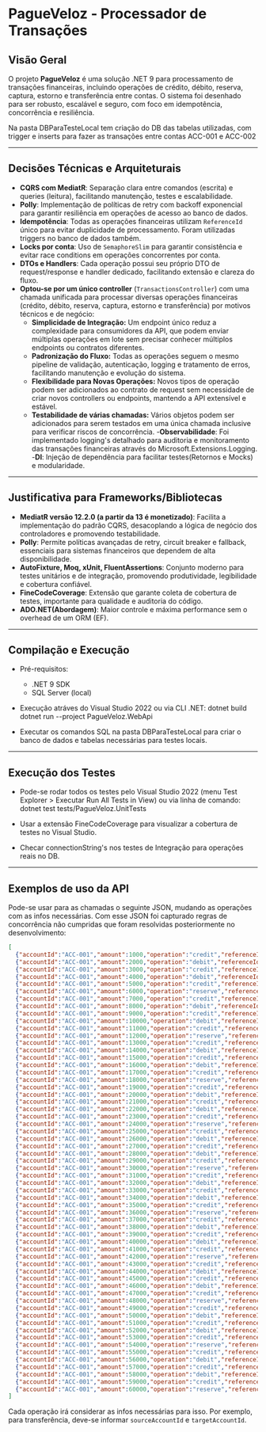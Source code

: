 # PagueVeloz - Processador de Transações

## Visão Geral

O projeto **PagueVeloz** é uma solução .NET 9 para processamento de transações financeiras, incluindo operações de crédito, débito, reserva, captura, estorno e transferência entre contas. O sistema foi desenhado para ser robusto, escalável e seguro, com foco em idempotência, concorrência e resiliência.

Na pasta DBParaTesteLocal tem criação do DB das tabelas utilizadas, com trigger e inserts para fazer as transações entre contas ACC-001 e ACC-002

---

## Decisões Técnicas e Arquiteturais

- **CQRS com MediatR**: Separação clara entre comandos (escrita) e queries (leitura), facilitando manutenção, testes e escalabilidade.
- **Polly**: Implementação de políticas de retry com backoff exponencial para garantir resiliência em operações de acesso ao banco de dados.
- **Idempotência**: Todas as operações financeiras utilizam `ReferenceId` único para evitar duplicidade de processamento. Foram utilizadas triggers no banco de dados também.
- **Locks por conta**: Uso de `SemaphoreSlim` para garantir consistência e evitar race conditions em operações concorrentes por conta.
- **DTOs e Handlers**: Cada operação possui seu próprio DTO de request/response e handler dedicado, facilitando extensão e clareza do fluxo.
- **Optou-se por um único controller** (`TransactionsController`) com uma chamada unificada para processar diversas operações financeiras (crédito, débito, reserva, captura, estorno e transferência) por motivos técnicos e de negócio:
	- **Simplicidade de Integração:** Um endpoint único reduz a complexidade para consumidores da API, que podem enviar múltiplas operações em lote sem precisar conhecer múltiplos endpoints ou contratos diferentes.
	- **Padronização do Fluxo:** Todas as operações seguem o mesmo pipeline de validação, autenticação, logging e tratamento de erros, facilitando manutenção e evolução do sistema.
	- **Flexibilidade para Novas Operações:** Novos tipos de operação podem ser adicionados ao contrato de request sem necessidade de criar novos controllers ou endpoints, mantendo a API extensível e estável.
	- **Testabilidade de várias chamadas:** Vários objetos podem ser adicionados para serem testados em uma única chamada inclusive para verificar riscos de concorrência.
-**Observabilidade**: Foi implementado logging's detalhado para auditoria e monitoramento das transações financeiras através do Microsoft.Extensions.Logging.
-**DI**: Injeção de dependência para facilitar testes(Retornos e Mocks) e modularidade. 

---

## Justificativa para Frameworks/Bibliotecas

- **MediatR versão 12.2.0 (a partir da 13 é monetizado)**: Facilita a implementação do padrão CQRS, desacoplando a lógica de negócio dos controladores e promovendo testabilidade.
- **Polly**: Permite políticas avançadas de retry, circuit breaker e fallback, essenciais para sistemas financeiros que dependem de alta disponibilidade.
- **AutoFixture, Moq, xUnit, FluentAssertions**: Conjunto moderno para testes unitários e de integração, promovendo produtividade, legibilidade e cobertura confiável.
- **FineCodeCoverage**: Extensão que garante coleta de cobertura de testes, importante para qualidade e auditoria do código.
- **ADO.NET(Abordagem)**: Maior controle e máxima performance sem o overhead de um ORM (EF).


---

## Compilação e Execução

- Pré-requisitos:
  - .NET 9 SDK
  - SQL Server (local)

- Execução atráves do Visual Studio 2022 ou via CLI .NET:
  dotnet build
  dotnet run --project PagueVeloz.WebApi

- Executar os comandos SQL na pasta DBParaTesteLocal para criar o banco de dados e tabelas necessárias para testes locais.

---

## Execução dos Testes

- Pode-se rodar todos os testes pelo Visual Studio 2022 (menu Test Explorer > Executar Run All Tests in View) ou via linha de comando:
dotnet test tests/PagueVeloz.UnitTests

- Usar a extensão FineCodeCoverage para visualizar a cobertura de testes no Visual Studio.

- Checar connectionString's nos testes de Integração para operações reais no DB.

---

## Exemplos de uso da API

Pode-se usar para as chamadas o seguinte JSON, mudando as operações com as infos necessárias.
Com esse JSON foi capturado regras de concorrência não cumpridas que foram resolvidas posteriormente no desenvolvimento:

```json
[
  {"accountId":"ACC-001","amount":1000,"operation":"credit","referenceId":"ref-20251018-01","targetAccountId":"1","sourceAccountId":"0","currency":"BRL","description":"Op 1"},
  {"accountId":"ACC-001","amount":2000,"operation":"debit","referenceId":"ref-20251018-02","targetAccountId":"1","sourceAccountId":"1","currency":"BRL","description":"Op 2"},
  {"accountId":"ACC-001","amount":3000,"operation":"credit","referenceId":"ref-20251018-03","targetAccountId":"1","sourceAccountId":"0","currency":"BRL","description":"Op 3"},
  {"accountId":"ACC-001","amount":4000,"operation":"debit","referenceId":"ref-20251018-04","targetAccountId":"1","sourceAccountId":"1","currency":"BRL","description":"Op 4"},
  {"accountId":"ACC-001","amount":5000,"operation":"credit","referenceId":"ref-20251018-05","targetAccountId":"1","sourceAccountId":"0","currency":"BRL","description":"Op 5"},
  {"accountId":"ACC-001","amount":6000,"operation":"reserve","referenceId":"ref-20251018-06","targetAccountId":"1","sourceAccountId":"1","currency":"BRL","description":"Op 6"},
  {"accountId":"ACC-001","amount":7000,"operation":"credit","referenceId":"ref-20251018-07","targetAccountId":"1","sourceAccountId":"0","currency":"BRL","description":"Op 7"},
  {"accountId":"ACC-001","amount":8000,"operation":"debit","referenceId":"ref-20251018-08","targetAccountId":"1","sourceAccountId":"1","currency":"BRL","description":"Op 8"},
  {"accountId":"ACC-001","amount":9000,"operation":"credit","referenceId":"ref-20251018-09","targetAccountId":"1","sourceAccountId":"0","currency":"BRL","description":"Op 9"},
  {"accountId":"ACC-001","amount":10000,"operation":"debit","referenceId":"ref-20251018-10","targetAccountId":"1","sourceAccountId":"1","currency":"BRL","description":"Op 10"},
  {"accountId":"ACC-001","amount":11000,"operation":"credit","referenceId":"ref-20251018-11","targetAccountId":"1","sourceAccountId":"0","currency":"BRL","description":"Op 11"},
  {"accountId":"ACC-001","amount":12000,"operation":"reserve","referenceId":"ref-20251018-12","targetAccountId":"1","sourceAccountId":"1","currency":"BRL","description":"Op 12"},
  {"accountId":"ACC-001","amount":13000,"operation":"credit","referenceId":"ref-20251018-13","targetAccountId":"1","sourceAccountId":"0","currency":"BRL","description":"Op 13"},
  {"accountId":"ACC-001","amount":14000,"operation":"debit","referenceId":"ref-20251018-14","targetAccountId":"1","sourceAccountId":"1","currency":"BRL","description":"Op 14"},
  {"accountId":"ACC-001","amount":15000,"operation":"credit","referenceId":"ref-20251018-15","targetAccountId":"1","sourceAccountId":"0","currency":"BRL","description":"Op 15"},
  {"accountId":"ACC-001","amount":16000,"operation":"debit","referenceId":"ref-20251018-16","targetAccountId":"1","sourceAccountId":"1","currency":"BRL","description":"Op 16"},
  {"accountId":"ACC-001","amount":17000,"operation":"credit","referenceId":"ref-20251018-17","targetAccountId":"1","sourceAccountId":"0","currency":"BRL","description":"Op 17"},
  {"accountId":"ACC-001","amount":18000,"operation":"reserve","referenceId":"ref-20251018-18","targetAccountId":"1","sourceAccountId":"1","currency":"BRL","description":"Op 18"},
  {"accountId":"ACC-001","amount":19000,"operation":"credit","referenceId":"ref-20251018-19","targetAccountId":"1","sourceAccountId":"0","currency":"BRL","description":"Op 19"},
  {"accountId":"ACC-001","amount":20000,"operation":"debit","referenceId":"ref-20251018-20","targetAccountId":"1","sourceAccountId":"1","currency":"BRL","description":"Op 20"},
  {"accountId":"ACC-001","amount":21000,"operation":"credit","referenceId":"ref-20251018-21","targetAccountId":"1","sourceAccountId":"0","currency":"BRL","description":"Op 21"},
  {"accountId":"ACC-001","amount":22000,"operation":"debit","referenceId":"ref-20251018-22","targetAccountId":"1","sourceAccountId":"1","currency":"BRL","description":"Op 22"},
  {"accountId":"ACC-001","amount":23000,"operation":"credit","referenceId":"ref-20251018-23","targetAccountId":"1","sourceAccountId":"0","currency":"BRL","description":"Op 23"},
  {"accountId":"ACC-001","amount":24000,"operation":"reserve","referenceId":"ref-20251018-24","targetAccountId":"1","sourceAccountId":"1","currency":"BRL","description":"Op 24"},
  {"accountId":"ACC-001","amount":25000,"operation":"credit","referenceId":"ref-20251018-25","targetAccountId":"1","sourceAccountId":"0","currency":"BRL","description":"Op 25"},
  {"accountId":"ACC-001","amount":26000,"operation":"debit","referenceId":"ref-20251018-26","targetAccountId":"1","sourceAccountId":"1","currency":"BRL","description":"Op 26"},
  {"accountId":"ACC-001","amount":27000,"operation":"credit","referenceId":"ref-20251018-27","targetAccountId":"1","sourceAccountId":"0","currency":"BRL","description":"Op 27"},
  {"accountId":"ACC-001","amount":28000,"operation":"debit","referenceId":"ref-20251018-28","targetAccountId":"1","sourceAccountId":"1","currency":"BRL","description":"Op 28"},
  {"accountId":"ACC-001","amount":29000,"operation":"credit","referenceId":"ref-20251018-29","targetAccountId":"1","sourceAccountId":"0","currency":"BRL","description":"Op 29"},
  {"accountId":"ACC-001","amount":30000,"operation":"reserve","referenceId":"ref-20251018-30","targetAccountId":"1","sourceAccountId":"1","currency":"BRL","description":"Op 30"},
  {"accountId":"ACC-001","amount":31000,"operation":"credit","referenceId":"ref-20251018-31","targetAccountId":"1","sourceAccountId":"0","currency":"BRL","description":"Op 31"},
  {"accountId":"ACC-001","amount":32000,"operation":"debit","referenceId":"ref-20251018-32","targetAccountId":"1","sourceAccountId":"1","currency":"BRL","description":"Op 32"},
  {"accountId":"ACC-001","amount":33000,"operation":"credit","referenceId":"ref-20251018-33","targetAccountId":"1","sourceAccountId":"0","currency":"BRL","description":"Op 33"},
  {"accountId":"ACC-001","amount":34000,"operation":"debit","referenceId":"ref-20251018-34","targetAccountId":"1","sourceAccountId":"1","currency":"BRL","description":"Op 34"},
  {"accountId":"ACC-001","amount":35000,"operation":"credit","referenceId":"ref-20251018-35","targetAccountId":"1","sourceAccountId":"0","currency":"BRL","description":"Op 35"},
  {"accountId":"ACC-001","amount":36000,"operation":"reserve","referenceId":"ref-20251018-36","targetAccountId":"1","sourceAccountId":"1","currency":"BRL","description":"Op 36"},
  {"accountId":"ACC-001","amount":37000,"operation":"credit","referenceId":"ref-20251018-37","targetAccountId":"1","sourceAccountId":"0","currency":"BRL","description":"Op 37"},
  {"accountId":"ACC-001","amount":38000,"operation":"debit","referenceId":"ref-20251018-38","targetAccountId":"1","sourceAccountId":"1","currency":"BRL","description":"Op 38"},
  {"accountId":"ACC-001","amount":39000,"operation":"credit","referenceId":"ref-20251018-39","targetAccountId":"1","sourceAccountId":"0","currency":"BRL","description":"Op 39"},
  {"accountId":"ACC-001","amount":40000,"operation":"debit","referenceId":"ref-20251018-40","targetAccountId":"1","sourceAccountId":"1","currency":"BRL","description":"Op 40"},
  {"accountId":"ACC-001","amount":41000,"operation":"credit","referenceId":"ref-20251018-41","targetAccountId":"1","sourceAccountId":"0","currency":"BRL","description":"Op 41"},
  {"accountId":"ACC-001","amount":42000,"operation":"reserve","referenceId":"ref-20251018-42","targetAccountId":"1","sourceAccountId":"1","currency":"BRL","description":"Op 42"},
  {"accountId":"ACC-001","amount":43000,"operation":"credit","referenceId":"ref-20251018-43","targetAccountId":"1","sourceAccountId":"0","currency":"BRL","description":"Op 43"},
  {"accountId":"ACC-001","amount":44000,"operation":"debit","referenceId":"ref-20251018-44","targetAccountId":"1","sourceAccountId":"1","currency":"BRL","description":"Op 44"},
  {"accountId":"ACC-001","amount":45000,"operation":"credit","referenceId":"ref-20251018-45","targetAccountId":"1","sourceAccountId":"0","currency":"BRL","description":"Op 45"},
  {"accountId":"ACC-001","amount":46000,"operation":"debit","referenceId":"ref-20251018-46","targetAccountId":"1","sourceAccountId":"1","currency":"BRL","description":"Op 46"},
  {"accountId":"ACC-001","amount":47000,"operation":"credit","referenceId":"ref-20251018-47","targetAccountId":"1","sourceAccountId":"0","currency":"BRL","description":"Op 47"},
  {"accountId":"ACC-001","amount":48000,"operation":"reserve","referenceId":"ref-20251018-48","targetAccountId":"1","sourceAccountId":"1","currency":"BRL","description":"Op 48"},
  {"accountId":"ACC-001","amount":49000,"operation":"credit","referenceId":"ref-20251018-49","targetAccountId":"1","sourceAccountId":"0","currency":"BRL","description":"Op 49"},
  {"accountId":"ACC-001","amount":50000,"operation":"debit","referenceId":"ref-20251018-50","targetAccountId":"1","sourceAccountId":"1","currency":"BRL","description":"Op 50"},
  {"accountId":"ACC-001","amount":51000,"operation":"credit","referenceId":"ref-20251018-51","targetAccountId":"1","sourceAccountId":"0","currency":"BRL","description":"Op 51"},
  {"accountId":"ACC-001","amount":52000,"operation":"debit","referenceId":"ref-20251018-52","targetAccountId":"1","sourceAccountId":"1","currency":"BRL","description":"Op 52"},
  {"accountId":"ACC-001","amount":53000,"operation":"credit","referenceId":"ref-20251018-53","targetAccountId":"1","sourceAccountId":"0","currency":"BRL","description":"Op 53"},
  {"accountId":"ACC-001","amount":54000,"operation":"reserve","referenceId":"ref-20251018-54","targetAccountId":"1","sourceAccountId":"1","currency":"BRL","description":"Op 54"},
  {"accountId":"ACC-001","amount":55000,"operation":"credit","referenceId":"ref-20251018-55","targetAccountId":"1","sourceAccountId":"0","currency":"BRL","description":"Op 55"},
  {"accountId":"ACC-001","amount":56000,"operation":"debit","referenceId":"ref-20251018-56","targetAccountId":"1","sourceAccountId":"1","currency":"BRL","description":"Op 56"},
  {"accountId":"ACC-001","amount":57000,"operation":"credit","referenceId":"ref-20251018-57","targetAccountId":"1","sourceAccountId":"0","currency":"BRL","description":"Op 57"},
  {"accountId":"ACC-001","amount":58000,"operation":"debit","referenceId":"ref-20251018-58","targetAccountId":"1","sourceAccountId":"1","currency":"BRL","description":"Op 58"},
  {"accountId":"ACC-001","amount":59000,"operation":"credit","referenceId":"ref-20251018-59","targetAccountId":"1","sourceAccountId":"0","currency":"BRL","description":"Op 59"},
  {"accountId":"ACC-001","amount":60000,"operation":"reserve","referenceId":"ref-20251018-60","targetAccountId":"1","sourceAccountId":"1","currency":"BRL","description":"Op 60"}
]
```

Cada operação irá considerar as infos necessárias para isso. Por exemplo, para transferência, deve-se informar `sourceAccountId` e `targetAccountId`.
